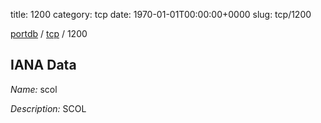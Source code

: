 title: 1200
category: tcp
date: 1970-01-01T00:00:00+0000
slug: tcp/1200

[portdb](/) / [tcp](/category/tcp.html) / 1200


## IANA Data

_Name:_ scol

_Description:_ SCOL

